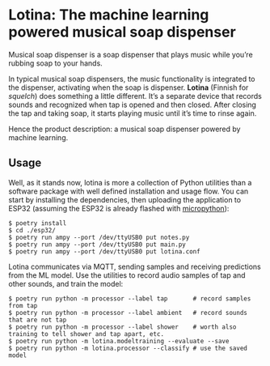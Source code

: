 # Lotina: The machine learning powered musical soap dispenser

Musical soap dispenser is a soap dispenser that plays music while you’re rubbing
soap to your hands.

In typical musical soap dispensers, the music functionality is integrated to the
dispenser, activating when the soap is dispenser. **Lotina** (Finnish for
*squelch*) does something a little different. It’s a separate device that
records sounds and recognized when tap is opened and then closed. After closing
the tap and taking soap, it starts playing music until it’s time to rinse again.

Hence the product description: a musical soap dispenser powered by machine
learning.

## Usage

Well, as it stands now, lotina is more a collection of Python utilities than a
software package with well defined installation and usage flow. You can start
by installing the dependencies, then uploading the application to ESP32
(assuming the ESP32 is already flashed with
[micropython](https://micropython.org/)):

```
$ poetry install
$ cd ./esp32/
$ poetry run ampy --port /dev/ttyUSB0 put notes.py
$ poetry run ampy --port /dev/ttyUSB0 put main.py
$ poetry run ampy --port /dev/ttyUSB0 put lotina.conf
```

Lotina communicates via MQTT, sending samples and receiving predictions from the
ML model. Use the utilities to record audio samples of tap and other sounds, and
train the model:

```
$ poetry run python -m processor --label tap       # record samples from tap
$ poetry run python -m processor --label ambient   # record sounds that are not tap
$ poetry run python -m processor --label shower    # worth also training to tell shower and tap apart, etc.
$ poetry run python -m lotina.modeltraining --evaluate --save
$ poetry run python -m lotina.processor --classify # use the saved model
```
